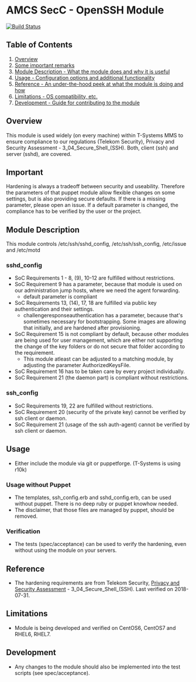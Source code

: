 # AMCS SecC - OpenSSH Module

[![Build Status](https://travis-ci.org/T-Systems-MMS/puppet-secc_sshd.svg?branch=master)](https://travis-ci.org/T-Systems-MMS/puppet-secc_sshd)

## Table of Contents

1. [Overview](#overview)
2. [Some important remarks](#important)
3. [Module Description - What the module does and why it is useful](#module-description)
4. [Usage - Configuration options and additional functionality](#usage)
5. [Reference - An under-the-hood peek at what the module is doing and how](#reference)
6. [Limitations - OS compatibility, etc.](#limitations)
7. [Development - Guide for contributing to the module](#development)

## Overview

This module is used widely (on every machine) within T-Systems MMS to ensure compliance to our regulations (Telekom Security), Privacy and Security Assessment - 3_04_Secure_Shell_(SSH). Both, client (ssh) and server (sshd), are covered.

## Important

Hardening is always a tradeoff between security and useability. Therefore the parameters of that puppet module allow flexible changes on some settings, but is also providing secure defaults. If there is a missing parameter, please open an issue.
If a default parameter is changed, the compliance has to be verified by the user or the project.

## Module Description

This module controls /etc/ssh/sshd_config, /etc/ssh/ssh_config, /etc/issue and /etc/motd

### sshd_config

- SoC Requirements 1 - 8, (9), 10-12 are fulfilled without restrictions.
- SoC Requirement 9 has a parameter, because that module is used on our administration jump hosts, where we need the agent forwarding.
  - default parameter is compliant
- SoC Requirements 13, (14), 17, 18 are fulfilled via public key authentication and their settings.
  - challengeresponseauthentication has a parameter, because that's sometimes necessary for bootstrapping. Some images are allowing that initially, and are hardened after provisioning.
- SoC Requirement 15 is not compliant by default, because other modules are being used for user management, which are either not supporting the change of the key folders or do not secure that folder according to the requirement.
  - This module atleast can be adjusted to a matching module, by adjusting the parameter AuthorizedKeysFile.
- SoC Requirement 16 has to be taken care by every project individually.
- SoC Requirement 21 (the daemon part) is compliant without restrictions.

### ssh_config

- SoC Requirements 19, 22 are fulfilled without restrictions.
- SoC Requirement 20 (security of the private key) cannot be verified by ssh client or daemon.
- SoC Requirement 21 (usage of the ssh auth-agent) cannot be verified by ssh client or daemon.

## Usage

- Either include the module via git or puppetforge. (T-Systems is using r10k)

### Usage without Puppet

- The templates, ssh_config.erb and sshd_config.erb, can be used without puppet. There is no deep ruby or puppet knowhow needed.
- The disclaimer, that those files are managed by puppet, should be removed.

### Verification

- The tests (spec/acceptance) can be used to verify the hardening, even without using the module on your servers.

## Reference

- The hardening requirements are from Telekom Security, [Privacy and Security Assessment](https://www.telekom.com/psa) - 3_04_Secure_Shell_(SSH). Last verified on 2018-07-31.

## Limitations

- Module is being developed and verified on CentOS6, CentOS7 and RHEL6, RHEL7.

## Development

- Any changes to the module should also be implemented into the test scripts (see spec/acceptance).

